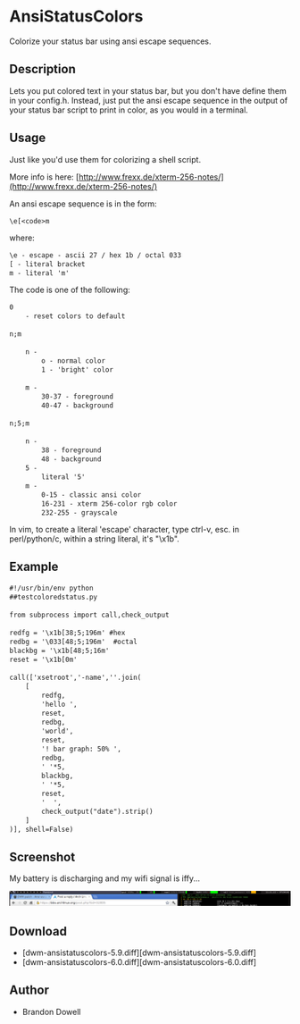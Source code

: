 AnsiStatusColors
================
Colorize your status bar using ansi escape sequences.

Description
-----------
Lets you put colored text in your status bar, but you don't have define them in
your config.h. Instead, just put the ansi escape sequence in the output of your
status bar script to print in color, as you would in a terminal.

Usage
-----
Just like you'd use them for colorizing a shell script.

More info is here:
[http://www.frexx.de/xterm-256-notes/](http://www.frexx.de/xterm-256-notes/)

An ansi escape sequence is in the form:

	\e[<code>m

where:

	\e - escape - ascii 27 / hex 1b / octal 033
	[ - literal bracket
	m - literal 'm'

The code is one of the following:

	0 
	    - reset colors to default

	n;m

	    n -
	        o - normal color
	        1 - 'bright' color

	    m -
	        30-37 - foreground
	        40-47 - background

	n;5;m
	    
	    n - 
	        38 - foreground
	        48 - background
	    5 - 
	        literal '5'
	    m - 
	        0-15 - classic ansi color
	        16-231 - xterm 256-color rgb color
	        232-255 - grayscale

In vim, to create a literal 'escape' character, type ctrl-v, esc.
in perl/python/c, within a string literal, it's "\x1b".

Example
-------
	#!/usr/bin/env python
	##testcoloredstatus.py

	from subprocess import call,check_output

	redfg = '\x1b[38;5;196m' #hex
	redbg = '\033[48;5;196m'  #octal
	blackbg = '\x1b[48;5;16m'
	reset = '\x1b[0m'

	call(['xsetroot','-name',''.join(
	    [
	        redfg,
	        'hello ',
	        reset,
	        redbg,
	        'world',
	        reset,
	        '! bar graph: 50% ',
	        redbg,
	        ' '*5,
	        blackbg,
	        ' '*5,
	        reset,
	        '  ',
	        check_output("date").strip()
	    ]
	)], shell=False)

Screenshot
----------
My battery is discharging and my wifi signal is iffy...

![alt text](ansistatuscolors.png)

Download
--------
* [dwm-ansistatuscolors-5.9.diff][dwm-ansistatuscolors-5.9.diff]
* [dwm-ansistatuscolors-6.0.diff][dwm-ansistatuscolors-6.0.diff]

Author
------
* Brandon Dowell <brandon DOT dowell AT gmail>
